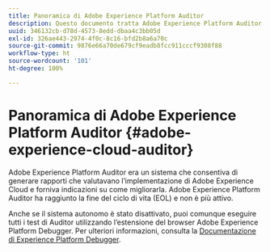 ```yaml
---
title: Panoramica di Adobe Experience Platform Auditor
description: Questo documento tratta Adobe Experience Platform Auditor e i programmi successivi.
uuid: 346132cb-d78d-4573-8edd-dbaa4c3bb05d
exl-id: 326ae443-2974-4f0c-8c16-bfd2b8a6a70c
source-git-commit: 9876e66a70de679cf9eadb8fcc911cccf9308f88
workflow-type: ht
source-wordcount: '101'
ht-degree: 100%

---
```


# Panoramica di Adobe Experience Platform Auditor {#adobe-experience-cloud-auditor}

Adobe Experience Platform Auditor era un sistema che consentiva di generare rapporti che valutavano l’implementazione di Adobe Experience Cloud e forniva indicazioni su come migliorarla. Adobe Experience Platform Auditor ha raggiunto la fine del ciclo di vita (EOL) e non è più attivo.

Anche se il sistema autonomo è stato disattivato, puoi comunque eseguire tutti i test di Auditor utilizzando l’estensione del browser Adobe Experience Platform Debugger. Per ulteriori informazioni, consulta la [Documentazione di Experience Platform Debugger](https://experienceleague.adobe.com/docs/debugger/using-v2/experience-cloud-debugger.html?lang=it).
